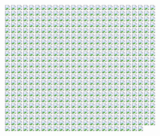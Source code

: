 <img src='./Picture-Directory/44 - fhzHbf0.jpg'>
<img src='./Picture-Directory/f2esqj8gtuxz.jpg'>
<img src='./Picture-Directory/4 - A New Hope.jpg'>
<img src='./Picture-Directory/48 - 2L9Klwe.jpg'>
<img src='./Picture-Directory/69 - TScStjh.jpg'>
<img src='./Picture-Directory/25 - tUQ4xPX.jpg'>
<img src='./Picture-Directory/57 - i7ij3KF.jpg'>
<img src='./Picture-Directory/60 - fg6gTbM.jpg'>
<img src='./Picture-Directory/dejan-mijatovic-star-wars-ilm-challenge-02-step11.jpg'>
<img src='./Picture-Directory/41 - h6CUpb6.jpg'>
<img src='./Picture-Directory/52 - 4P53bug.jpg'>
<img src='./Picture-Directory/09 - ncXoqup.jpg'>
<img src='./Picture-Directory/35 - qb6jXXm.jpg'>
<img src='./Picture-Directory/53 - vlozy0c.jpg'>
<img src='./Picture-Directory/joan-redondo-empireonyavin1.jpg'>
<img src='./Picture-Directory/11 - IPvlegE.jpg'>
<img src='./Picture-Directory/darren-tan-chirrut-baze-da.jpg'>
<img src='./Picture-Directory/32 - 3rEyp81.jpg'>
<img src='./Picture-Directory/62 - XZh3SUC.jpg'>
<img src='./Picture-Directory/starwars_fanart_by_nicolassiner-da5uggu.jpg'>
<img src='./Picture-Directory/23 - FDuhex0.jpg'>
<img src='./Picture-Directory/5LhZsR1bstvlfDpAGJOtS_VyrzV8dr6UuTWNENCJ1sQ.jpg'>
<img src='./Picture-Directory/han_solo_by_giddygriffin-d8heojx.jpg'>
<img src='./Picture-Directory/30 - TTGIcoM.jpg'>
<img src='./Picture-Directory/tumblr_oknjzb544M1s23yjdo1_1280.png'>
<img src='./Picture-Directory/26 - v3cZNQf.jpg'>
<img src='./Picture-Directory/renato-scicchitano-screen-final.jpg'>
<img src='./Picture-Directory/32 - XUTBivf.jpg'>
<img src='./Picture-Directory/kim-junghun-mr-robot-045.jpg'>
<img src='./Picture-Directory/ksenia-zelentsova-web.jpg'>
<img src='./Picture-Directory/-image.jpg'>
<img src='./Picture-Directory/paul-bateman-03-card-ralph-toymaker.jpg'>
<img src='./Picture-Directory/03 - sFnCpS1.jpg'>
<img src='./Picture-Directory/13 - GdwwIo2.jpg'>
<img src='./Picture-Directory/34 - uzQaKy4.jpg'>
<img src='./Picture-Directory/67 - fcR9rxY.jpg'>
<img src='./Picture-Directory/20 - pRESzRv.jpg'>
<img src='./Picture-Directory/63 - EVm47Hz.jpg'>
<img src='./Picture-Directory/1zvr9jjqgawx.jpg'>
<img src='./Picture-Directory/66 - ys8WAjI.jpg'>
<img src='./Picture-Directory/70 - MfaHUiO.jpg'>
<img src='./Picture-Directory/16 - e8I351w.jpg'>
<img src='./Picture-Directory/daniel-garcia-sw.jpg'>
<img src='./Picture-Directory/22 - lzDIgxy.jpg'>
<img src='./Picture-Directory/christian-piccolo-solo-final-post-notext.jpg'>
<img src='./Picture-Directory/3 - Revenge of the Sith.jpg'>
<img src='./Picture-Directory/1seHTdr.jpg'>
<img src='./Picture-Directory/59 - k0nNLPJ.jpg'>
<img src='./Picture-Directory/StarWars Stitch.jpg'>
<img src='./Picture-Directory/64 - 8qSqbWJ.jpg'>
<img src='./Picture-Directory/clone_wars_by_papayoufr-d49mq85.jpg'>
<img src='./Picture-Directory/48 - LApxo7k.jpg'>
<img src='./Picture-Directory/11 - pXSe9Xa.jpg'>
<img src='./Picture-Directory/54 - pcMYz0L.jpg'>
<img src='./Picture-Directory/memo-cardenas-atst-remains.jpg'>
<img src='./Picture-Directory/63 - QY0KqS6.png'>
<img src='./Picture-Directory/Xi58meU.jpg'>
<img src='./Picture-Directory/martyna-maksimiuk-04-scena-1-r2-d2-pedzi-z-kwiatami.jpg'>
<img src='./Picture-Directory/anakin_skywalker_by_elforim-d5i9nhb.jpg'>
<img src='./Picture-Directory/30 - 2R9xUd0.jpg'>
<img src='./Picture-Directory/47 - 52qxIne.jpg'>
<img src='./Picture-Directory/51 - jZyHKRg.jpg'>
<img src='./Picture-Directory/L4GYuQ6.jpg'>
<img src='./Picture-Directory/star_wars___rogue_one___vader_final_scene_fanart_by_viniciusdesouza-dbu9uwb.png'>
<img src='./Picture-Directory/hakuna001_by_pixelkitties-d9z01iz.png'>
<img src='./Picture-Directory/mateusz-lenart-searching-for-luke-mateusz-lenart.jpg'>
<img src='./Picture-Directory/32 - RsoqZar.jpg'>
<img src='./Picture-Directory/06 - y3x5ATp.png'>
<img src='./Picture-Directory/xp6zmydy6oqx.jpg'>
<img src='./Picture-Directory/E640QvVvEpsztxacCzAvaQakwcitnpral4Kqkkfg2jc.jpg'>
<img src='./Picture-Directory/APACpr7.png'>
<img src='./Picture-Directory/49 - XjLs9Ec.jpg'>
<img src='./Picture-Directory/tumblr_o6fhhzpEuR1s8vxpyo1_1280.jpg'>
<img src='./Picture-Directory/uj4cYgegBLe2v-FiSAA6T1d6vRQ-QejnIdRSIFTSmKI.jpg'>
<img src='./Picture-Directory/leandro-franci-rey-002.jpg'>
<img src='./Picture-Directory/24 - ut90LX5.jpg'>
<img src='./Picture-Directory/2HA5i9f.jpg'>
<img src='./Picture-Directory/hsmp0reibfmy.jpg'>
<img src='./Picture-Directory/cda20e449b0f3fd63035d1ee35a2b4cb-d9tff62.jpg'>
<img src='./Picture-Directory/guarding_the_wing__star_wars_by_madboni-d7vq83n.jpg'>
<img src='./Picture-Directory/wojtek-fus-never-tell-me-the-odds-lq.jpg'>
<img src='./Picture-Directory/03 - cWinFdO.jpg'>
<img src='./Picture-Directory/33 - kzqyxJK.jpg'>
<img src='./Picture-Directory/34 - t7kv6rH.jpg'>
<img src='./Picture-Directory/08 - FmlM7Fj.jpg'>
<img src='./Picture-Directory/cecilia-g-f-darthrevan.jpg'>
<img src='./Picture-Directory/jason-roll-12189057-10206417245364591-5116209124765445727-n.jpg'>
<img src='./Picture-Directory/wojtek-fus-untitled-1.jpg'>
<img src='./Picture-Directory/05 - n0Xm4lg.jpg'>
<img src='./Picture-Directory/36 - M4exYUR.jpg'>
<img src='./Picture-Directory/oleg-ulianytskyi-template-1920x1080-final-2.jpg'>
<img src='./Picture-Directory/02 - CQG5FKx.jpg'>
<img src='./Picture-Directory/james-hayball-galaalbumport.jpg'>
<img src='./Picture-Directory/27 - p2oiSom.jpg'>
<img src='./Picture-Directory/tumblr_n2qjzvJmQi1qer2oto1_1280.jpg'>
<img src='./Picture-Directory/73 - I36rrfr.jpg'>
<img src='./Picture-Directory/43 - 7QSAagN.jpg'>
<img src='./Picture-Directory/sw_fan_art_by_danai_k-d66g7p4.jpg'>
<img src='./Picture-Directory/06 - PEwsHFr.jpg'>
<img src='./Picture-Directory/47 - 6HNlRpV.jpg'>
<img src='./Picture-Directory/46 - 0yZzPsB.jpg'>
<img src='./Picture-Directory/23 - U4U1AbT.jpg'>
<img src='./Picture-Directory/-darth-vader.jpg'>
<img src='./Picture-Directory/gpKPz7v.jpg'>
<img src='./Picture-Directory/01clabzuocpx.jpg'>
<img src='./Picture-Directory/aaron-mcbride-12185030-10208004298011441-1347009825795762880-o.jpg'>
<img src='./Picture-Directory/star_wars__generations_by_daekazu-d9pke9v.jpg'>
<img src='./Picture-Directory/ql4q61zyale01.jpg'>
<img src='./Picture-Directory/3ed4uVlQk7OuRbY1hWOHsrWGHVYujDGOOX00PhkAGhk.jpg'>
<img src='./Picture-Directory/17 - VEbsVce.jpg'>
<img src='./Picture-Directory/31 - yOXR9Sc.jpg'>
<img src='./Picture-Directory/vincent-tanguay-saintgenesis-darth-rey.jpg'>
<img src='./Picture-Directory/06 - MmGBqVM.png'>
<img src='./Picture-Directory/shane-molina-4k-stormtrooper-printoff.jpg'>
<img src='./Picture-Directory/35 - jrLalQL.jpg'>
<img src='./Picture-Directory/99_by_dzikawa-d9ko812.jpg'>
<img src='./Picture-Directory/darth_vader_by_neilmcclements-d5iueb2.jpg'>
<img src='./Picture-Directory/24 - tcD9kwI.jpg'>
<img src='./Picture-Directory/rey_by_nikitalaneev-da494jg.jpg'>
<img src='./Picture-Directory/emiliano-morciano-yodafinal1k.jpg'>
<img src='./Picture-Directory/11 - ACCMVG6.jpg'>
<img src='./Picture-Directory/podHubt.jpg'>
<img src='./Picture-Directory/benjamin-carre-knight-errant-02-cover-hd.jpg'>
<img src='./Picture-Directory/71 - YSEi38m.jpg'>
<img src='./Picture-Directory/2w9li2af0q5y.jpg'>
<img src='./Picture-Directory/40 - 1jiayvm.jpg'>
<img src='./Picture-Directory/fan-gao-11046-1-21d3842216ec749f60c9f77153b65089-fgao1.jpg'>
<img src='./Picture-Directory/36 - wIoxxL7.jpg'>
<img src='./Picture-Directory/XwYNtTb.jpg'>
<img src='./Picture-Directory/darth_maul__ravager__by_soulstryder210-d9tgsk5.jpg'>
<img src='./Picture-Directory/PTZHdoq.jpg'>
<img src='./Picture-Directory/richard-anderson-tumblr-npfn0ux4is1rmuqvmo1-1280.jpg'>
<img src='./Picture-Directory/rey_by_wojtekfus-da1dsh6.png'>
<img src='./Picture-Directory/37 - sx2602i.jpg'>
<img src='./Picture-Directory/WQixz51.png'>
<img src='./Picture-Directory/jose-l-serrano-silva-leaving-tatooine.jpg'>
<img src='./Picture-Directory/tie_ex_d_pursuing_x_wing_by_dan1637iel-dbrte5y.png'>
<img src='./Picture-Directory/e8568033427317.56aa8c6585175.png'>
<img src='./Picture-Directory/00001509.png'>
<img src='./Picture-Directory/fabiano-godoi-dart-vader-proj-jedi.jpg'>
<img src='./Picture-Directory/jb-casacop-hunt-them-down-post.jpg'>
<img src='./Picture-Directory/DBvzBtd.jpg'>
<img src='./Picture-Directory/45 - 89q0xBW.jpg'>
<img src='./Picture-Directory/66 - TIE Fighter.jpg'>
<img src='./Picture-Directory/darren-tan-ahsoka-da.jpg'>
<img src='./Picture-Directory/rodrigo-galdino-1.jpg'>
<img src='./Picture-Directory/josh-robinson-maythe4thbwithyou.jpg'>
<img src='./Picture-Directory/25 - pH9Q41q.jpg'>
<img src='./Picture-Directory/2djzlgqknujy.jpg'>
<img src='./Picture-Directory/f1cgytrnqdox.jpg'>
<img src='./Picture-Directory/48 - iO5U6gm.jpg'>
<img src='./Picture-Directory/0zyeewgg914z.jpg'>
<img src='./Picture-Directory/the_courage_of_stars_by_lauratolton-daemhf2.jpg'>
<img src='./Picture-Directory/tumblr_o5y55eoU1j1sk51m7o1_1280.jpg'>
<img src='./Picture-Directory/37 - ptszR3D.jpg'>
<img src='./Picture-Directory/m3qz4Zg.jpg'>
<img src='./Picture-Directory/19 - FdBvduy.jpg'>
<img src='./Picture-Directory/01 - OuSizUw.jpg'>
<img src='./Picture-Directory/pablo-dominguez-rsarswrsdf-recuperado.jpg'>
<img src='./Picture-Directory/star+wars+through+the+wreckage.jpg'>
<img src='./Picture-Directory/62 - UEtTF31.jpg'>
<img src='./Picture-Directory/niGLiYn.jpg'>
<img src='./Picture-Directory/jedi_and_jedi_lite_by_hollyoakhill-d9qpafb.jpg'>
<img src='./Picture-Directory/45 - 1oVCMSB.jpg'>
<img src='./Picture-Directory/68 - k70Dlp4.jpg'>
<img src='./Picture-Directory/21 - iMxtvf3.jpg'>
<img src='./Picture-Directory/purge__by_robbiemcsweeney-d9kjq5i.jpg'>
<img src='./Picture-Directory/0hbt0r3dq9px.png'>
<img src='./Picture-Directory/chris-sears-sw-darthrevan-statue-0004j2.jpg'>
<img src='./Picture-Directory/star_wars__rogue_one_by_kpetchock-dayy4wa.jpg'>
<img src='./Picture-Directory/jose-angel-trancon-fernandez-boba-fett-arrival-03.jpg'>
<img src='./Picture-Directory/claire-hummel-mos-eisley-morning-by-shoomlah-d9k61gm.jpg'>
<img src='./Picture-Directory/T6UAZBV-P1RzTwMGaDmDpknlOtZaSPcoGHcpHoRMM3Q.jpg'>
<img src='./Picture-Directory/nihat-gokcen-anakin.jpg'>
<img src='./Picture-Directory/star_wars_by_eviepavlidi-dalau6k.jpg'>
<img src='./Picture-Directory/09 - P31lorx.jpg'>
<img src='./Picture-Directory/Wpi1OfW.png'>
<img src='./Picture-Directory/53 - uk4GMmi.jpg'>
<img src='./Picture-Directory/jarreau-wimberly-swc30-13815-forcefocus-jarreauwimberly-revis.jpg'>
<img src='./Picture-Directory/33 - yiYtEm3.jpg'>
<img src='./Picture-Directory/02 - G4xUAWx.jpg'>
<img src='./Picture-Directory/18 - 1PbaG5n.jpg'>
<img src='./Picture-Directory/ZBoRzU15gtEMoS44QW-mNtg5Kdp43frBuJKwCauoXrE.jpg'>
<img src='./Picture-Directory/50 - Ve3WYUj.jpg'>
<img src='./Picture-Directory/13 - 00ETUwD.jpg'>
<img src='./Picture-Directory/46 - vO9mF5S.jpg'>
<img src='./Picture-Directory/16 - wx6hNBR.jpg'>
<img src='./Picture-Directory/captain_rex_by_robert_shane-d879q6l (1).jpg'>
<img src='./Picture-Directory/28 - EzmJdkK.jpg'>
<img src='./Picture-Directory/petri-rahkola-wookie.jpg'>
<img src='./Picture-Directory/tumblr_oj7iegYbBH1ux4seso1_1280.png'>
<img src='./Picture-Directory/14 - MqGwl19.jpg'>
<img src='./Picture-Directory/20 - YcfwNBV.jpg'>
<img src='./Picture-Directory/18 - 7HVSQuN.jpg'>
<img src='./Picture-Directory/22 - uv2TuK0.jpg'>
<img src='./Picture-Directory/star_wars_cantina_scene_by_ssava-dbw55d5.jpg'>
<img src='./Picture-Directory/08 - C0EVsYp.jpg'>
<img src='./Picture-Directory/D5friaT.jpg'>
<img src='./Picture-Directory/aaron-mcbride-13718757-10210038490184974-7859078526110970151-n.jpg'>
<img src='./Picture-Directory/40 - 3SqwU9H.jpg'>
<img src='./Picture-Directory/LeIdVyp.jpg'>
<img src='./Picture-Directory/rostyslav-zagornov-tuscanraider.jpg'>
<img src='./Picture-Directory/04 - gNLvKfg.jpg'>
<img src='./Picture-Directory/17934418_1277830358982165_206223932754231296_n.jpg'>
<img src='./Picture-Directory/the_force_awakens_by_cylonka-d9lfomf.jpg'>
<img src='./Picture-Directory/alan-quiroz-starwars.jpg'>
<img src='./Picture-Directory/55 - bWozweg.jpg'>
<img src='./Picture-Directory/A4g_fo_j-z5kM9XSpYsjVFkMdLKlF9j5dso0qSwrURI.jpg'>
<img src='./Picture-Directory/51 - LZI0bUC.jpg'>
<img src='./Picture-Directory/gpV2Qsl.jpg'>
<img src='./Picture-Directory/52 - 7baA4eW.jpg'>
<img src='./Picture-Directory/lane-brown-raiders-v2.jpg'>
<img src='./Picture-Directory/08 - MRSwNfi.jpg'>
<img src='./Picture-Directory/ahsoka_by_khallion-daiahaq.jpg'>
<img src='./Picture-Directory/43 - 5PuwFuy.jpg'>
<img src='./Picture-Directory/51 - RzUPrzg.jpg'>
<img src='./Picture-Directory/31 - wuasgk5.jpg'>
<img src='./Picture-Directory/49 - R6O6LNV.jpg'>
<img src='./Picture-Directory/nagy-norbert-millennium-falcon.jpg'>
<img src='./Picture-Directory/esbjorn-nord-esbjornnord-03.jpg'>
<img src='./Picture-Directory/petri-rahkola-bobafette4.jpg'>
<img src='./Picture-Directory/75 - Sn0hJWR.jpg'>
<img src='./Picture-Directory/5ZwPh1g.jpg'>
<img src='./Picture-Directory/53 - MOwYpDe.jpg'>
<img src='./Picture-Directory/09 - 0qLxdbp.jpg'>
<img src='./Picture-Directory/abigail-diaz-princess-leia-serafleur.jpg'>
<img src='./Picture-Directory/59 - idPWYku.jpg'>
<img src='./Picture-Directory/46 - GAhrYBi.jpg'>
<img src='./Picture-Directory/22 - LGIdNZq.jpg'>
<img src='./Picture-Directory/pavel-goloviy-war-machine.jpg'>
<img src='./Picture-Directory/11 - LkLgpha.jpg'>
<img src='./Picture-Directory/14 - fbXU43D.jpg'>
<img src='./Picture-Directory/zhshm722p0d01.jpg'>
<img src='./Picture-Directory/01 - O8876hB.jpg'>
<img src='./Picture-Directory/raiders_by_wildweasel339-daf0shn.jpg'>
<img src='./Picture-Directory/darth_maul_by_tabechan-d9z878f.jpg'>
<img src='./Picture-Directory/TkZTLHt.jpg'>
<img src='./Picture-Directory/21 - u2rSYo2.jpg'>
<img src='./Picture-Directory/43 - EXqhKGT.jpg'>
<img src='./Picture-Directory/tumblr_nkib9zQIAG1u4lxsro1_1280.jpg'>
<img src='./Picture-Directory/15 - GmN0Cq4.jpg'>
<img src='./Picture-Directory/65 - xwing.jpg'>
<img src='./Picture-Directory/kylo_ren___is_the_light_side_stronger___by_deviantetienne-d9lnem1.jpg'>
<img src='./Picture-Directory/__yoda_my_name_is___by_lehuss-da2ednq.jpg'>
<img src='./Picture-Directory/01 - M6I1Q95.jpg'>
<img src='./Picture-Directory/50 - fq1Data.jpg'>
<img src='./Picture-Directory/08 - YR1TeT4.jpg'>
<img src='./Picture-Directory/7dt6xztg4pey.jpg'>
<img src='./Picture-Directory/rey__lady_of_the_sith_by_cobaltplasma-da1hf7n.jpg'>
<img src='./Picture-Directory/gvqjtcV.jpg'>
<img src='./Picture-Directory/kevin-mckenna-shadow-of-the-master.jpg'>
<img src='./Picture-Directory/dXTuF30.jpg'>
<img src='./Picture-Directory/07 - UtEQQdy.jpg'>
<img src='./Picture-Directory/60lReVoEwWS2bNl5aba4cOwjutRXLlWABD32DIEvb6c.jpg'>
<img src='./Picture-Directory/2McHDAo.jpg'>
<img src='./Picture-Directory/mwo4aoq.jpg'>
<img src='./Picture-Directory/17 - 1iTMzyJ.jpg'>
<img src='./Picture-Directory/PDEg5qQ.png'>
<img src='./Picture-Directory/tom-isaksen-risemyfriend-by-tomisaksen-01.jpg'>
<img src='./Picture-Directory/14 - k8kRTdE.jpg'>
<img src='./Picture-Directory/vtmb1aF.jpg'>
<img src='./Picture-Directory/36 - JoDQ1Nb.jpg'>
<img src='./Picture-Directory/kylo_ren_by_blazbaros-da7685k.png'>
<img src='./Picture-Directory/ItmVuT6.jpg'>
<img src='./Picture-Directory/12 - iUGFHJr.jpg'>
<img src='./Picture-Directory/55 - duBEalK.jpg'>
<img src='./Picture-Directory/42 - s7VVQdI.jpg'>
<img src='./Picture-Directory/pm2Lozd.jpg'>
<img src='./Picture-Directory/k2rxqdmap3sx.jpg'>
<img src='./Picture-Directory/gonzalo-flores-kor.jpg'>
<img src='./Picture-Directory/90i6y916sjbz.jpg'>
<img src='./Picture-Directory/luca-merli-sands-of-jakku.jpg'>
<img src='./Picture-Directory/43 - hQpcaFU.jpg'>
<img src='./Picture-Directory/morgan-yon-11207-1-85088bf0d516e201ad13745634d86dd5-morganyon.jpg'>
<img src='./Picture-Directory/18 - UvGUfOr.jpg'>
<img src='./Picture-Directory/dmitriy-kuzin-ilm-art-done2560.jpg'>
<img src='./Picture-Directory/esteban-barrientos-ahsoka.jpg'>
<img src='./Picture-Directory/aaron-mcbride-20822-10206281666186722-6443139003106845627-n.jpg'>
<img src='./Picture-Directory/04 - vKIn6Y3.jpg'>
<img src='./Picture-Directory/64 - g0fiWNK.jpg'>
<img src='./Picture-Directory/56 - XGDPZCa.jpg'>
<img src='./Picture-Directory/12 - K7XIsri.jpg'>
<img src='./Picture-Directory/72 - 6ueeHFC.jpg'>
<img src='./Picture-Directory/06 - WfZV0QW.jpg'>
<img src='./Picture-Directory/mariusz-gandzel-convertingships.jpg'>
<img src='./Picture-Directory/OWsVMub.jpg'>
<img src='./Picture-Directory/wbeaavged7jx.jpg'>
<img src='./Picture-Directory/T0Jl1dN.jpg'>
<img src='./Picture-Directory/05 - dbQGQ0L.jpg'>
<img src='./Picture-Directory/58 - ICVMVrl.jpg'>
<img src='./Picture-Directory/star_wars___the_pursuit_by_graphix17-d9w1jqm.png'>
<img src='./Picture-Directory/13 - NuM1CVA.jpg'>
<img src='./Picture-Directory/27 - V9frQxh.jpg'>
<img src='./Picture-Directory/15 - qeOec8I.jpg'>
<img src='./Picture-Directory/raph-lomotan-maul-recovered.jpg'>
<img src='./Picture-Directory/07 - FYvOt6J.jpg'>
<img src='./Picture-Directory/giulia-mariella-the-last-jedi-rey-n-ren.jpg'>
<img src='./Picture-Directory/ancient_order_by_adamburn-d9ku80b.jpg'>
<img src='./Picture-Directory/31 - F7LzS1K.jpg'>
<img src='./Picture-Directory/10 - 6fKpkXB.jpg'>
<img src='./Picture-Directory/john-burns-img-0777.jpg'>
<img src='./Picture-Directory/pXZroMB.jpg'>
<img src='./Picture-Directory/jason-campbell-jckeyframe1.jpg'>
<img src='./Picture-Directory/juan-martin-wallpaper.jpg'>
<img src='./Picture-Directory/alfonso-pardo-martinez-sw-portrait01-low.jpg'>
<img src='./Picture-Directory/1VswHjg.jpg'>
<img src='./Picture-Directory/67 - fatjdtc.jpg'>
<img src='./Picture-Directory/38 - KeT5KrI.jpg'>
<img src='./Picture-Directory/28 - 2IGKEnH.png'>
<img src='./Picture-Directory/54 - tAexzUd.jpg'>
<img src='./Picture-Directory/tumblr_o0se10xPRh1u4lxsro2_1280.jpg'>
<img src='./Picture-Directory/23 - ckcK4Tj.jpg'>
<img src='./Picture-Directory/12 - dyFjAeV.jpg'>
<img src='./Picture-Directory/40 - WCSxRjx.jpg'>
<img src='./Picture-Directory/star_wars___1_variant_cover_by_simonebianchi-d8a5vdo.jpg'>
<img src='./Picture-Directory/yagadc1t4qnx.jpg'>
<img src='./Picture-Directory/G6HfU0N.jpg'>
<img src='./Picture-Directory/benjamin-carre-knight-errant-01-cover-hd2.jpg'>
<img src='./Picture-Directory/swuEKty.png'>
<img src='./Picture-Directory/ba5ccf137d371a98328ee68f23828223-dajnnjn.png'>
<img src='./Picture-Directory/38 - n0t9NJ5.jpg'>
<img src='./Picture-Directory/pixel-jeff-captain-phasma.jpg'>
<img src='./Picture-Directory/hiddenoutpost_joelhustak_by_joelhustak-d9giply.jpg'>
<img src='./Picture-Directory/1wERLAj.jpg'>
<img src='./Picture-Directory/NSaXUS6.png'>
<img src='./Picture-Directory/39 - ile8r3h.jpg'>
<img src='./Picture-Directory/WLbLlvm.jpg'>
<img src='./Picture-Directory/ZvJtfPM5bToZeQb0lKHhKeHhxjdFwR5vWYXQ7uJ5TlM.jpg'>
<img src='./Picture-Directory/35 - Gb5ZYA2.jpg'>
<img src='./Picture-Directory/3o7uwqyu20rx.jpg'>
<img src='./Picture-Directory/42 - iKOwzFi.jpg'>
<img src='./Picture-Directory/florent-lebrun-ilm-challenge-hoth-fl-v001.jpg'>
<img src='./Picture-Directory/62 - p2p8vkW.jpg'>
<img src='./Picture-Directory/FVXZPoX.jpg'>
<img src='./Picture-Directory/1 - The Phantom Menace.jpg'>
<img src='./Picture-Directory/40 - oPEgWCc.jpg'>
<img src='./Picture-Directory/19424107_10155404476269291_194756897979227756_n.jpg'>
<img src='./Picture-Directory/20 - SQ60M8u.jpg'>
<img src='./Picture-Directory/mjhbrXu.jpg'>
<img src='./Picture-Directory/maksim-strelkov-princess-leia-by-kevin-mccoy-4.jpg'>
<img src='./Picture-Directory/master_yoda_by_servatillo-d4stq0a.jpg'>
<img src='./Picture-Directory/26 - rtQB4zT.jpg'>
<img src='./Picture-Directory/18722674_1528056883879693_4877810021812928512_n.jpg'>
<img src='./Picture-Directory/rey___ep_viii_concept_by_hidrico-d9w14zu.jpg'>
<img src='./Picture-Directory/afonso-reis-2.jpg'>
<img src='./Picture-Directory/dmitriy-bessonov-sw-frame-02-fin.jpg'>
<img src='./Picture-Directory/ahsoka_tano_by_livioramondelli-d9zj7la.jpg'>
<img src='./Picture-Directory/41 - DvUSbYd.jpg'>
<img src='./Picture-Directory/02 - dqfOSJD.jpg'>
<img src='./Picture-Directory/denni-andria-bobafett-vs-predator.jpg'>
<img src='./Picture-Directory/16 - OoTEqcB.jpg'>
<img src='./Picture-Directory/9ieqqr4teg6z.jpg'>
<img src='./Picture-Directory/14 - VyZJPE8.jpg'>
<img src='./Picture-Directory/63 - sg09hzg.jpg'>
<img src='./Picture-Directory/56 - 1WjgBCo.jpg'>
<img src='./Picture-Directory/YQU6QXZnK0yvnsDSCd72j-4hMvoZrEUtM2fewoxz2RY.jpg'>
<img src='./Picture-Directory/13 - XqmV1MJ.jpg'>
<img src='./Picture-Directory/09 - QyH8PDy.jpg'>
<img src='./Picture-Directory/61 - mddYFHW.jpg'>
<img src='./Picture-Directory/warrior_by_oldrepublicart-da6hspl.jpg'>
<img src='./Picture-Directory/maul_wip_by_uncannyknack-d9xrjkz.jpg'>
<img src='./Picture-Directory/59 - 4ESbWh4.jpg'>
<img src='./Picture-Directory/afGiCjX.jpg'>
<img src='./Picture-Directory/04 - DEPvTPZ.jpg'>
<img src='./Picture-Directory/dan-luvisi-restorationluvisifett.jpg'>
<img src='./Picture-Directory/prince-mahlangu-assault-on-hoth-4.jpg'>
<img src='./Picture-Directory/19 - mQyOhp5.jpg'>
<img src='./Picture-Directory/lucas-leger-dv.jpg'>
<img src='./Picture-Directory/stormtrooper_brooke_by_mleth-dajzv98.png'>
<img src='./Picture-Directory/72 - XgLHPfg.jpg'>
<img src='./Picture-Directory/29 - fmq9bBJ.jpg'>
<img src='./Picture-Directory/k_2so_by_axel13_gallery-darkvi5.jpg'>
<img src='./Picture-Directory/04 - m2syxyy.jpg'>
<img src='./Picture-Directory/christian-waggoner-2016-05-14-20-27-52.jpg'>
<img src='./Picture-Directory/raph-lomotan-ll.jpg'>
<img src='./Picture-Directory/39 - JDJMMM2.jpg'>
<img src='./Picture-Directory/star_wars_collab___grievous_by_wynahiros.jpg'>
<img src='./Picture-Directory/joyceline-furniss-old-master-resized.jpg'>
<img src='./Picture-Directory/49 - 4XhD2kv.jpg'>
<img src='./Picture-Directory/2 - Attack of the Clones.jpg'>
<img src='./Picture-Directory/36 - 82HbYlp.jpg'>
<img src='./Picture-Directory/5 - The Empire Strikes Back.jpg'>
<img src='./Picture-Directory/RzSQPS6.jpg'>
<img src='./Picture-Directory/e4bc4ceae15f52e431ebdd898d26f36e-d7fdw5e.jpg'>
<img src='./Picture-Directory/61 - xcXQuB0.jpg'>
<img src='./Picture-Directory/dark_rey_by_takeda11-daw49p2.jpg'>
<img src='./Picture-Directory/pCrsRmm.jpg'>
<img src='./Picture-Directory/44 - mIXRwa8.jpg'>
<img src='./Picture-Directory/ce29c37a2cf8f54c483e352c5996014f.jpg'>
<img src='./Picture-Directory/5oRBfzn.jpg'>
<img src='./Picture-Directory/the_inquisitor_by_darthtemoc-d81hefq.jpg'>
<img src='./Picture-Directory/jerry-vanderstelt-she-s-still-got-it.jpg'>
<img src='./Picture-Directory/07 - wdIlgiT.jpg'>
<img src='./Picture-Directory/32 - 84y8hda.jpg'>
<img src='./Picture-Directory/tumblr_o0k5basjZ91rc3ou3o1_1280.jpg'>
<img src='./Picture-Directory/KVn9Pn1.jpg'>
<img src='./Picture-Directory/cW3qzE84g28ccA59bUI1dys1NonsjuJpea8NaorCNr8.png'>
<img src='./Picture-Directory/final_installation_prv_da_by_julian_faylona-dag3rrj.jpg'>
<img src='./Picture-Directory/6okvuqw.jpg'>
<img src='./Picture-Directory/jb-casacop-gsi0n-11779-darthvader-jbcasacop-post.jpg'>
<img src='./Picture-Directory/TRtKeIA2KEPLenqZ-bLOMdb0enfAGr4DnO_Ic1hmQHM.jpg'>
<img src='./Picture-Directory/yyVif7pKJQ4ZIucBVIgfOI8SNXTT6ggt2GL8TvEuIaM.jpg'>
<img src='./Picture-Directory/27 - IOUqD50.jpg'>
<img src='./Picture-Directory/38 - oy3akqm.jpg'>
<img src='./Picture-Directory/01 - MmbqRrT.jpg'>
<img src='./Picture-Directory/0gmvru16v0jx.jpg'>
<img src='./Picture-Directory/r6vJKzI.jpg'>
<img src='./Picture-Directory/alwyn-talbot-unfinished-busines.jpg'>
<img src='./Picture-Directory/41 - MpGk6wz.jpg'>
<img src='./Picture-Directory/guillem-h-pongiluppi-guillemhp-theride-6.jpg'>
<img src='./Picture-Directory/37 - hvHtMdL.jpg'>
<img src='./Picture-Directory/R7pfnBSkZayT488g6OWg0zs-RUbZQuFH8qJsPumMFhM.png'>
<img src='./Picture-Directory/star_wars_by_muratgul-d9ktp9n.jpg'>
<img src='./Picture-Directory/ronnie-jensen-cloudcity.jpg'>
<img src='./Picture-Directory/13713986_291833067835978_1510976533_n.jpg'>
<img src='./Picture-Directory/56 - JLBsdbi.jpg'>
<img src='./Picture-Directory/34 - 1xe1da8.jpg'>
<img src='./Picture-Directory/lu-tao-asset.jpg'>
<img src='./Picture-Directory/vadersplat_by_deviantapplestudios-d9550f8.jpg'>
<img src='./Picture-Directory/20 - v4n7jeB.jpg'>
<img src='./Picture-Directory/Eh1D-2uGpEQMTJDJMpKirC1e-kAm4oFyQDtSXYMD0yI.png'>
<img src='./Picture-Directory/96w90462qvqx.jpg'>
<img src='./Picture-Directory/22 - tCj8uhf.jpg'>
<img src='./Picture-Directory/42 - QrkEA6b.jpg'>
<img src='./Picture-Directory/ameen-naksewee-ilm01.jpg'>
<img src='./Picture-Directory/gus-mendonca-gm-firstorder-tieinterceptors.jpg'>
<img src='./Picture-Directory/guillem-h-pongiluppi-guillemhp-darth-maul-rebels.jpg'>
<img src='./Picture-Directory/W3UUxvY.jpg'>
<img src='./Picture-Directory/65 - S2s3FaV.jpg'>
<img src='./Picture-Directory/skywalkers_by_tuliipiie-dabrxwp.jpg'>
<img src='./Picture-Directory/13640755_10153675750452452_3879939042306576891_o.jpg'>
<img src='./Picture-Directory/5Z84DKN.jpg'>
<img src='./Picture-Directory/alvaro-jimenez-kylo-ren-forest-color-finalw.jpg'>
<img src='./Picture-Directory/separatist_council_by_totemos-daxbpbk.jpg'>
<img src='./Picture-Directory/vlINW4Z.jpg'>
<img src='./Picture-Directory/tumblr_o50tl0Kyww1sk51m7o1_1280.jpg'>
<img src='./Picture-Directory/14459794_10155201579714692_1876223530_n.jpg'>
<img src='./Picture-Directory/stjWRNh.jpg'>
<img src='./Picture-Directory/15 - M9BmBeh.jpg'>
<img src='./Picture-Directory/54 - q2DHA4W.jpg'>
<img src='./Picture-Directory/tumblr_ol8kf65CJT1tqp6oco1_1280.jpg'>
<img src='./Picture-Directory/29 - qPvfQ3a.jpg'>
<img src='./Picture-Directory/19 - UhlFYSE.jpg'>
<img src='./Picture-Directory/Star-Wars-Battlefront-Twilight-Company-Wallpaper-1366x768.jpg'>
<img src='./Picture-Directory/18 - P7ULTkU.jpg'>
<img src='./Picture-Directory/timur-dairbayev-starwars.jpg'>
<img src='./Picture-Directory/74 - Y669oN0.jpg'>
<img src='./Picture-Directory/03 - glS1UUq.jpg'>
<img src='./Picture-Directory/12na22u3n59y.jpg'>
<img src='./Picture-Directory/lady_jedi__rey_by_fouetfou-d9v8qsy.png'>
<img src='./Picture-Directory/adam-roush-sw-snips-4-w.jpg'>
<img src='./Picture-Directory/39 - EeSHQTE.jpg'>
<img src='./Picture-Directory/paul-butcher-imperial-guard-rotj.jpg'>
<img src='./Picture-Directory/51 - 1Jv8JNV.jpg'>
<img src='./Picture-Directory/66 - 1HknqmB.jpg'>
<img src='./Picture-Directory/darth_vader_by_nezart-das6bma.jpg'>
<img src='./Picture-Directory/46 - Zimt2pf.jpg'>
<img src='./Picture-Directory/30 - Xui6IK9.jpg'>
<img src='./Picture-Directory/14454678_10155201579684692_689319540_n.jpg'>
<img src='./Picture-Directory/60 - 7BHZhlA.jpg'>
<img src='./Picture-Directory/33 - mikNH5d.jpg'>
<img src='./Picture-Directory/renderfin2_by_adamkop-dale7sr.jpg'>
<img src='./Picture-Directory/simon-liechti-boba-fett-01-small.jpg'>
<img src='./Picture-Directory/marc-cousin-starwarsfinal02.jpg'>
<img src='./Picture-Directory/darth_plagueis_by_mitchgrave-d9ovu79.jpg'>
<img src='./Picture-Directory/73 - 8QeKdsq.jpg'>
<img src='./Picture-Directory/X0DFbDH.jpg'>
<img src='./Picture-Directory/74 - pfNBa6m.jpg'>
<img src='./Picture-Directory/sergey-grechanyuk-final-002.jpg'>
<img src='./Picture-Directory/jeff-wood-2016-06-01-8-32-18.jpg'>
<img src='./Picture-Directory/fares-maese-swx01-1318-obsidian-squadron-pilot-464-jorgemaese.jpg'>
<img src='./Picture-Directory/vskwrc45o4rx.jpg'>
<img src='./Picture-Directory/1l3jw2q9mdjx.jpg'>
<img src='./Picture-Directory/57 - 86LzSgt.jpg'>
<img src='./Picture-Directory/jljCj35.jpg'>
<img src='./Picture-Directory/30 - HmpoIgw.jpg'>
<img src='./Picture-Directory/episode_viii_luke_by_800poundproductions-da1gt94.jpg'>
<img src='./Picture-Directory/33 - ukIboMx.jpg'>
<img src='./Picture-Directory/voodoo-val-phasma-final.jpg'>
<img src='./Picture-Directory/carmen-cornet-gri.jpg'>
<img src='./Picture-Directory/52 - KKO9v6Z.jpg'>
<img src='./Picture-Directory/star_wars_samurai_by_kendallhaleart-da1e8da.jpg'>
<img src='./Picture-Directory/sq8m6GH.jpg'>
<img src='./Picture-Directory/kylo_ren_by_torynji-da1qg19.jpg'>
<img src='./Picture-Directory/dean-spencer-deanspencer-kylo-4col.jpg'>
<img src='./Picture-Directory/65 - QDhAsQq.jpg'>
<img src='./Picture-Directory/joshua-bowles-the-moment-1.jpg'>
<img src='./Picture-Directory/JvpRokk.jpg'>
<img src='./Picture-Directory/renegade_by_raikoh_illust-dakq778.jpg'>
<img src='./Picture-Directory/76 - 1qBIY0F.jpg'>
<img src='./Picture-Directory/rey_by_livioramondelli-da7ajtp.jpg'>
<img src='./Picture-Directory/arman-akopian-leia.jpg'>
<img src='./Picture-Directory/60 - zMNNDV3.jpg'>
<img src='./Picture-Directory/we_re_not_done_yet__by_jodeee-d9rp5v9.png'>
<img src='./Picture-Directory/19 - OIftxOQ.jpg'>
<img src='./Picture-Directory/57 - t7gC1bh.jpg'>
<img src='./Picture-Directory/peter-toufidis-xwings-scene-1-newlayout-woldxwings-v26a-bundled3-0011-v06a.jpg'>
<img src='./Picture-Directory/darthmaul_web_by_qissus-da27ds6.jpg'>
<img src='./Picture-Directory/jonathan-gragg-image.jpg'>
<img src='./Picture-Directory/34 - hMNFdik.jpg'>
<img src='./Picture-Directory/LjJeHqE.jpg'>
<img src='./Picture-Directory/dylan-kowalski-vadorredemptionfinal.jpg'>
<img src='./Picture-Directory/eBrkcX5.jpg'>
<img src='./Picture-Directory/ER60mnj.jpg'>
<img src='./Picture-Directory/darth_maul_by_neilmcclements-d66fma6.jpg'>
<img src='./Picture-Directory/ilya-ozornin-jedi.jpg'>
<img src='./Picture-Directory/05 - 4uqCBu9.jpg'>
<img src='./Picture-Directory/70e43775e50767efe220b50bbe5de195-d3jmfsu.jpg'>
<img src='./Picture-Directory/71 - kSwUqMu.jpg'>
<img src='./Picture-Directory/renderfin_by_adamkop-dahncrp.jpg'>
<img src='./Picture-Directory/kh8zqpcc8sxy.jpg'>
<img src='./Picture-Directory/unique-litani-soparie-portret-van-een-vader.jpg'>
<img src='./Picture-Directory/41 - mFvGh0O.png'>
<img src='./Picture-Directory/15 - UTcsNQO.jpg'>
<img src='./Picture-Directory/leonid-kolyagin-xwings-low.jpg'>
<img src='./Picture-Directory/cristi-balanescu-cristib-nexusofpower.jpg'>
<img src='./Picture-Directory/dyasfdvdgwwx.jpg'>
<img src='./Picture-Directory/29 - UVdF8nt.jpg'>
<img src='./Picture-Directory/21 - vqpeClQ.jpg'>
<img src='./Picture-Directory/10 - rN3KVr7.jpg'>
<img src='./Picture-Directory/JuOpsei.jpg'>
<img src='./Picture-Directory/trfBC7u.png'>
<img src='./Picture-Directory/shun-endo-05.jpg'>
<img src='./Picture-Directory/6 - Return of the Jedi.jpg'>
<img src='./Picture-Directory/28 - 9i2xpUo.jpg'>
<img src='./Picture-Directory/tumblr_oiwm10NGrj1udnhq9o1_1280.jpg'>
<img src='./Picture-Directory/joey-zhang-every-victory-has-its-price.jpg'>
<img src='./Picture-Directory/ehda2mU.jpg'>
<img src='./Picture-Directory/tizianobaracchi_i_am_a_jedi_1200_by_thaldir-da3u7pc.jpg'>
<img src='./Picture-Directory/07 - NRJgAIo.jpg'>
<img src='./Picture-Directory/luke_skywalker___a_new_hope_by_lucianovecchio-dayxua8.png'>
<img src='./Picture-Directory/fPB5lkc.jpg'>
<img src='./Picture-Directory/10 - 6nOEYTR.jpg'>
<img src='./Picture-Directory/fan-gao-11046-2-fe4c496730ba9efe08a8137bbbbcd49c-fgao1.jpg'>
<img src='./Picture-Directory/2z1vq1ieigly.jpg'>
<img src='./Picture-Directory/dd7o6jw3ixqy.jpg'>
<img src='./Picture-Directory/47 - gv8Rahg.jpg'>
<img src='./Picture-Directory/mz1HITu.jpg'>
<img src='./Picture-Directory/crystal-sully-revengebycrystalsully.jpg'>
<img src='./Picture-Directory/39 - Wy8sX8L.jpg'>
<img src='./Picture-Directory/sarayu-ruangvesh-darth.jpg'>
<img src='./Picture-Directory/48 - eOVQrAn.jpg'>
<img src='./Picture-Directory/52 - 8smPbXw.jpg'>
<img src='./Picture-Directory/Ch8qdxRW0AA0K4v.jpg'>
<img src='./Picture-Directory/phill-berry-star-wars-hoth-battle.jpg'>
<img src='./Picture-Directory/42 - IdQJQlV.jpg'>
<img src='./Picture-Directory/02 - rHm6wWD.jpg'>
<img src='./Picture-Directory/49 - h4kJlT2.jpg'>
